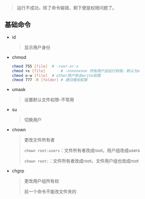 <!--
title: 04-权限
sort:
--> 

> 运行不成功，除了命令输错，剩下便是权限问题了。

## 基础命令

- id

  > 显示用户身份

- chmod

  ```bash
  chmod 755 [file]	# -rwxr-xr-x
  chmod +x [file]		# -nnxnnxnnx 所有用户加运行权限，默认为a
  chmod o-w [file]	# other用户除去write权限
  chmod 777 -R [folder]	# 递归增加权限
  ```

- umask

  > 设置默认文件权限-不常用 

- su

  > 切换用户
  
- chown

  > 更改文件所有者
  >
  > `chown root:users`：文件所有者改成root，用户组改成users
  >
  > `chown root:`：文件所有者改成root，文件用户组也改成root

- chgrp

  > 更改用户组所有权
  >
  > 前一个命令不能改文件夹的

